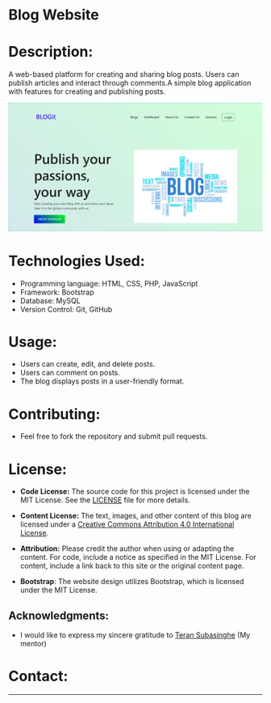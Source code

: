# Blog Website

# Description:
A web-based platform for creating and sharing blog posts. Users can publish articles and interact through comments.A simple blog application with features for creating and publishing posts.

![Screenshot of the blog homepage](img/Screenshot.PNG)

# Technologies Used:
* Programming language: HTML, CSS, PHP, JavaScript
* Framework: Bootstrap
* Database: MySQL
* Version Control: Git, GitHub
 
# Usage:
* Users can create, edit, and delete posts.
* Users can comment on posts.
* The blog displays posts in a user-friendly format.

# Contributing:
* Feel free to fork the repository and submit pull requests.

# License:

- **Code License:**
The source code for this project is licensed under the MIT License. See the [LICENSE](LICENSE) file for more details.

- **Content License:**
The text, images, and other content of this blog are licensed under a [Creative Commons Attribution 4.0 International License](https://creativecommons.org/licenses/by/4.0/).

- **Attribution:**
Please credit the author when using or adapting the content. For code, include a notice as specified in the MIT License. For content, include a link back to this site or the original content page.

- **Bootstrap**: The website design utilizes Bootstrap, which is licensed under the MIT License.

## Acknowledgments:
- I would like to express my sincere gratitude to <a href="https://github.com/teran-s">Teran Subasinghe</a> (My mentor)


# Contact:
____________
